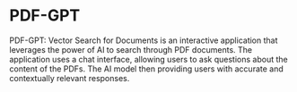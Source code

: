 # PDF-GPT
PDF-GPT: Vector Search for Documents is an interactive application that leverages the power of AI to search through PDF documents. The application uses a chat interface, allowing users to ask questions about the content of the PDFs. The AI model then  providing users with accurate and contextually relevant responses.
